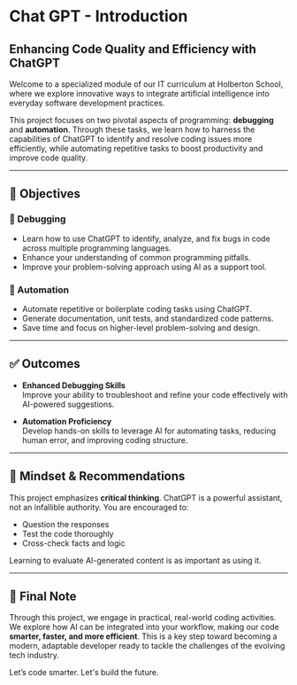 # Chat GPT - Introduction  
## Enhancing Code Quality and Efficiency with ChatGPT

Welcome to a specialized module of our IT curriculum at Holberton School, where we explore innovative ways to integrate artificial intelligence into everyday software development practices.

This project focuses on two pivotal aspects of programming: **debugging** and **automation**. Through these tasks, we learn how to harness the capabilities of ChatGPT to identify and resolve coding issues more efficiently, while automating repetitive tasks to boost productivity and improve code quality.

---

## 📌 Objectives

### 🐛 Debugging
- Learn how to use ChatGPT to identify, analyze, and fix bugs in code across multiple programming languages.
- Enhance your understanding of common programming pitfalls.
- Improve your problem-solving approach using AI as a support tool.

### 🤖 Automation
- Automate repetitive or boilerplate coding tasks using ChatGPT.
- Generate documentation, unit tests, and standardized code patterns.
- Save time and focus on higher-level problem-solving and design.

---

## ✅ Outcomes

- **Enhanced Debugging Skills**  
  Improve your ability to troubleshoot and refine your code effectively with AI-powered suggestions.

- **Automation Proficiency**  
  Develop hands-on skills to leverage AI for automating tasks, reducing human error, and improving coding structure.

---

## 🧠 Mindset & Recommendations

This project emphasizes **critical thinking**. ChatGPT is a powerful assistant, not an infallible authority. You are encouraged to:
- Question the responses
- Test the code thoroughly
- Cross-check facts and logic

Learning to evaluate AI-generated content is as important as using it.

---

## 🚀 Final Note

Through this project, we engage in practical, real-world coding activities. We explore how AI can be integrated into your workflow, making our code **smarter, faster, and more efficient**. This is a key step toward becoming a modern, adaptable developer ready to tackle the challenges of the evolving tech industry.

Let’s code smarter. Let's build the future.  

